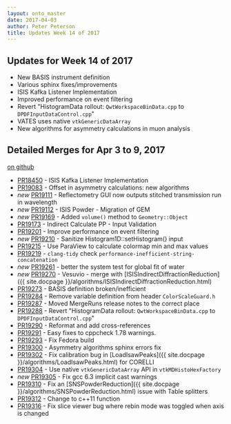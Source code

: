 ```yaml
---
layout: onto_master
date: 2017-04-03
author: Peter Peterson
title: Updates Week 14 of 2017
---
```

Updates for Week 14 of 2017
---------------------------

* New BASIS instrument definition
* Various sphinx fixes/improvements
* ISIS Kafka Listener Implementation
* Improved performance on event filtering
* Revert "HistogramData rollout: `QwtWorkspaceBinData.cpp` to `DPDFInputDataControl.cpp`"
* VATES uses native `vtkGenericDataArray`
* New algorithms for asymmetry calculations in muon analysis

Detailed Merges for Apr 3 to 9, 2017
------------------------------------
[on github](https://github.com/mantidproject/mantid/pulls?q=is%3Apr+merged%3A2017-04-04..2017-04-09)

* [PR18450](https://github.com/mantidproject/mantid/pull/18450) - ISIS Kafka Listener Implementation
* [PR19083](https://github.com/mantidproject/mantid/pull/19083) - Offset in asymmetry calculations: new algorithms
* *new* [PR19111](https://github.com/mantidproject/mantid/pull/19111) - Reflectometry GUI now outputs stitched transmission run in wavelength
* *new* [PR19112](https://github.com/mantidproject/mantid/pull/19112) - ISIS Powder - Migration of GEM
* *new* [PR19169](https://github.com/mantidproject/mantid/pull/19169) - Added `volume()` method to `Geometry::Object`
* [PR19173](https://github.com/mantidproject/mantid/pull/19173) - Indirect Calculate PP - Input Validation
* [PR19201](https://github.com/mantidproject/mantid/pull/19201) - Improve performance on event filtering
* *new* [PR19210](https://github.com/mantidproject/mantid/pull/19210) - Sanitize Histogram1D::setHistogram() input
* [PR19215](https://github.com/mantidproject/mantid/pull/19215) - Use ParaView to calculate colormap min and max values
* [PR19219](https://github.com/mantidproject/mantid/pull/19219) - `clang-tidy` check `performance-inefficient-string-concatenation`
* *new* [PR19261](https://github.com/mantidproject/mantid/pull/19261) - better the system test for global fit of water
* *new* [PR19270](https://github.com/mantidproject/mantid/pull/19270) - Vesuvio - merge with [ISISIndirectDiffractionReduction]({{ site.docpage }}/algorithms/ISISIndirectDiffractionReduction.html)
* [PR19273](https://github.com/mantidproject/mantid/pull/19273) - BASIS definition broken/inefficient
* [PR19284](https://github.com/mantidproject/mantid/pull/19284) - Remove variable definition from header `ColorScaleGuard.h`
* [PR19287](https://github.com/mantidproject/mantid/pull/19287) - Moved MergeRuns release notes to the correct place
* [PR19288](https://github.com/mantidproject/mantid/pull/19288) - Revert "HistogramData rollout: `QwtWorkspaceBinData.cpp` to `DPDFInputDataControl.cpp`"
* [PR19290](https://github.com/mantidproject/mantid/pull/19290) - Reformat and add cross-references
* [PR19291](https://github.com/mantidproject/mantid/pull/19291) - Easy fixes to cppcheck 1.78 warnings.
* [PR19293](https://github.com/mantidproject/mantid/pull/19293) - Fix Fedora build
* [PR19300](https://github.com/mantidproject/mantid/pull/19300) - Asymmetry algorithms sphinx errors fix
* [PR19302](https://github.com/mantidproject/mantid/pull/19302) - Fix calibration bug in [LoadIsawPeaks]({{ site.docpage }}/algorithms/LoadIsawPeaks.html) for CORELLI
* [PR19304](https://github.com/mantidproject/mantid/pull/19304) - Use native `vtkGenericDataArray` API in `vtkMDHistoHexFactory`
* *new* [PR19305](https://github.com/mantidproject/mantid/pull/19305) - Fix gcc 6.3 implicit cast warnings
* [PR19310](https://github.com/mantidproject/mantid/pull/19310) - Fix an [SNSPowderReduction]({{ site.docpage }}/algorithms/SNSPowderReduction.html) issue with Table splitters
* [PR19312](https://github.com/mantidproject/mantid/pull/19312) - Change to c++11 function
* [PR19316](https://github.com/mantidproject/mantid/pull/19316) - Fix slice viewer bug where rebin mode was toggled when axis is changed
